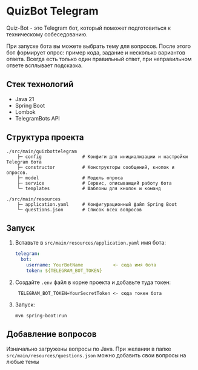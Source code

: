 

# QuizBot Telegram

Quiz-Bot - это Telegram бот, который поможет подготовиться к техническому собеседованию.

При запуске бота вы можете выбрать тему для вопросов. После этого бот формирует опрос: пример кода, задание и несколько вариантов ответа. Всегда есть только один правильный ответ, при неправильном ответе всплывает подсказка.

## Стек технологий
- Java 21
- Spring Boot
- Lombok
- TelegramBots API

## Структура проекта

```text
./src/main/quizbottelegram
    ├─ config               # Конфиги для инициализации и настройки Telegram бота
    ├─ constructor          # Конструкторы сообщений, кнопок и опросов.
    ├─ model                # Модель опроса
    ├─ service              # Сервис, описывающий работу бота
    └─ templates            # Шаблоны для кнопок и команд

./src/main/resources
    ├─ application.yaml     # Конфигурационный файл Spring Boot
    └─ questions.json       # Список всех вопросов
```

## Запуск
1. Вставьте в `src/main/resources/application.yaml` имя бота:
   ```yaml
   telegram:
     bot:
       username: YourBotName           <- сюда имя бота
       token: ${TELEGRAM_BOT_TOKEN}
2. Создайте `.env` файл в корне проекта и добавьте туда токен:
   ```angular2html
    TELEGRAM_BOT_TOKEN=YourSecretToken <- сюда токен бота
    ```

3. Запуск:
    ```angular2html 
    mvn spring-boot:run
    ```

## Добавление вопросов

Изначально загружены вопросы по Java. При желании в папке `src/main/resources/questions.json` можно добавить свои вопросы на любые темы